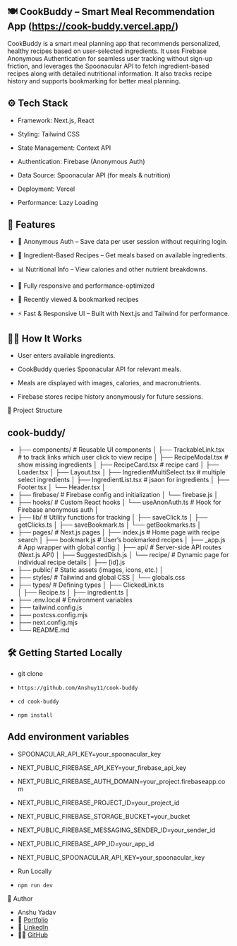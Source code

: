 ## 🍽️ CookBuddy – Smart Meal Recommendation App (https://cook-buddy.vercel.app/)

CookBuddy is a smart meal planning app that recommends personalized, healthy recipes based on user-selected ingredients. It uses Firebase Anonymous Authentication for seamless user tracking without sign-up friction, and leverages the Spoonacular API to fetch ingredient-based recipes along with detailed nutritional information. It also tracks recipe history and supports bookmarking for better meal planning.


## ⚙️ Tech Stack
- Framework: Next.js, React

- Styling: Tailwind CSS

- State Management: Context API

- Authentication: Firebase (Anonymous Auth)

- Data Source: Spoonacular API (for meals & nutrition)

- Deployment: Vercel

- Performance: Lazy Loading


## 🚀 Features
- 🔐 Anonymous Auth – Save data per user session without requiring login.

- 🍲 Ingredient-Based Recipes – Get meals based on available ingredients.

- 📊 Nutritional Info – View calories and other nutrient breakdowns.

- 📱 Fully responsive and performance-optimized

- 🧾 Recently viewed & bookmarked recipes

- ⚡ Fast & Responsive UI – Built with Next.js and Tailwind for performance.

## 🧑‍🍳 How It Works
- User enters available ingredients.

- CookBuddy queries Spoonacular API for relevant meals.

- Meals are displayed with images, calories, and macronutrients.

- Firebase stores recipe history anonymously for future sessions.

📂 Project Structure

## cook-buddy/
- ├── components/               # Reusable UI components
│   ├── TrackableLink.tsx      # to track links which user click to view recipe
│   ├── RecipeModal.tsx        # show missing ingredients
│   ├── RecipeCard.tsx         # recipe card
│   ├── Loader.tsx
│   ├── Layout.tsx
│   ├── IngredientMultiSelect.tsx   # multiple select ingredients
│   ├── IngredientList.tsx     # jsaon for ingredients
│   ├── Footer.tsx
│   └── Header.tsx
│
- ├── firebase/                 # Firebase config and initialization
│   └── firebase.js
│
- ├── hooks/                    # Custom React hooks
│   └── useAnonAuth.ts        # Hook for Firebase anonymous auth
│
- ├── lib/                      # Utility functions for tracking
│   ├── saveClick.ts
│   ├── getClicks.ts
│   ├── saveBookmark.ts
│   └── getBookmarks.ts
│
- ├── pages/                    # Next.js pages
│   ├── index.js              # Home page with recipe search
│   ├── bookmark.js           # User’s bookmarked recipes
│   ├── _app.js               # App wrapper with global config
│   ├── api/                  # Server-side API routes (Next.js API)
│         ├── SuggestedDish.js
│   └── recipe/               # Dynamic page for individual recipe details
│         ├── [id].js 
- ├── public/                   # Static assets (images, icons, etc.)
│
- ├── styles/                   # Tailwind and global CSS
│   └── globals.css
- ├── types/                    # Defining types 
│   ├── ClickedLink.ts           
│   ├── Recipe.ts
│   ├── ingredient.ts
│
- ├── .env.local                # Environment variables
- ├── tailwind.config.js
- ├── postcss.config.mjs
- ├── next.config.mjs
- └── README.md


## 🛠️ Getting Started Locally

- git clone
-     https://github.com/Anshuy11/cook-buddy
-     cd cook-buddy
-     npm install
## Add environment variables
- SPOONACULAR_API_KEY=your_spoonacular_key
- NEXT_PUBLIC_FIREBASE_API_KEY=your_firebase_api_key
- NEXT_PUBLIC_FIREBASE_AUTH_DOMAIN=your_project.firebaseapp.com
- NEXT_PUBLIC_FIREBASE_PROJECT_ID=your_project_id
- NEXT_PUBLIC_FIREBASE_STORAGE_BUCKET=your_bucket
- NEXT_PUBLIC_FIREBASE_MESSAGING_SENDER_ID=your_sender_id
- NEXT_PUBLIC_FIREBASE_APP_ID=your_app_id
- NEXT_PUBLIC_SPOONACULAR_API_KEY=your_spoonacular_key

- Run Locally
-     npm run dev

  
  


👤 Author
-  Anshu Yadav
- 🔗 [Portfolio](https://portfolios-dusky.vercel.app/)
- 💼 [LinkedIn](https://www.linkedin.com/in/anshu-yadav-62444a1a0/)
- 🧑‍💻 [GitHub](https://github.com/Anshuy11)



